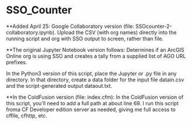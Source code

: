 # SSO_Counter

**Added April 25: Google Collaboratory version (file: SSOcounter-2-collaboratory.ipynb). Upload the CSV (with org names) directly into the running script and org with SSO output to screen, rather than file.


**The original Jupyter Notebook version follows:
Determines if an ArcGIS Online org is using SSO and creates a tally from a supplied list of AGO URL prefixes. 

In the Python3 version of this script, place the Jupyter or .py file in any directory. In that directory, create a data folder for the input file datain.csv and the script-generated output dataout.txt.


**In the ColdFusion version (file: index.cfm):
In the ColdFusion version of this script, you'll need to add a full path at about line 69. I run this script froma CF Developer edition server as needed, giving me full access to cffile, cfhttp, etc.


